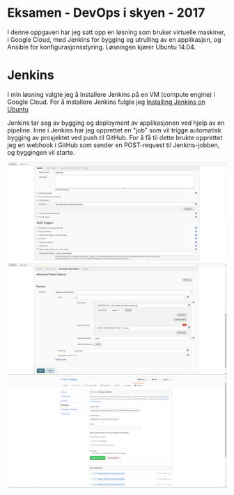 # Eksamen - DevOps i skyen - 2017

I denne oppgaven har jeg satt opp en løsning som bruker virtuelle maskiner, i Google Cloud, med Jenkins for bygging og utrulling av en applikasjon, og Ansible for konfigurasjonsstyring. Løsningen kjører Ubuntu 14.04.

# Jenkins

I min løsning valgte jeg å installere Jenkins på en VM (compute engine) i Google Cloud. For å installere Jenkins fulgte jeg [Installing Jenkins on Ubuntu](http://wiki.jenkins.io/display/JENKINS/Installing+Jenkins+on+Ubuntu)

Jenkins tar seg av bygging og deployment av applikasjonen ved hjelp av en pipeline. Inne i Jenkins har jeg opprettet en "job" som vil trigge automatisk bygging av prosjektet ved push til GitHub. For å få til dette brukte opprettet jeg en webhook i GitHub som sender en POST-request til Jenkins-jobben, og byggingen vil starte.

![Image](images/pipeline_1_setup.PNG)
![Image](images/pipeline_2_setup.PNG)
![Image](images/Git_webhook.PNG)
